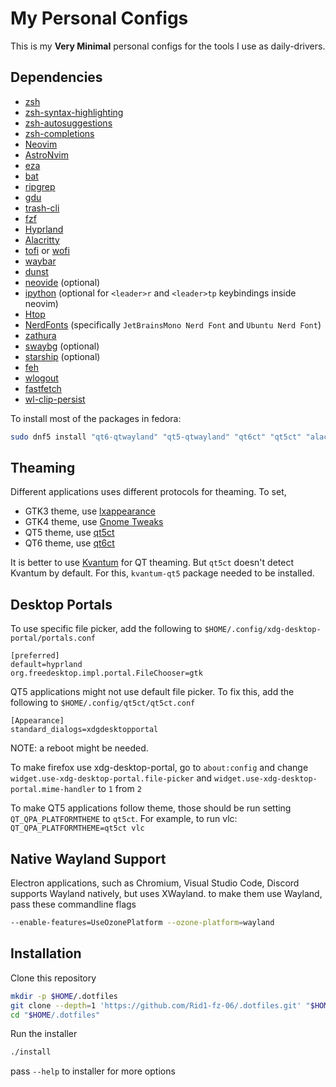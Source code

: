 # My Personal Configs

This is my **Very Minimal** personal configs for the tools I use as daily-drivers.

## Dependencies

- [zsh](https://www.zsh.org)
- [zsh-syntax-highlighting](https://github.com/zsh-users/zsh-syntax-highlighting)
- [zsh-autosuggestions](https://github.com/zsh-users/zsh-autosuggestions)
- [zsh-completions](https://github.com/zsh-users/zsh-completions)
- [Neovim](https://neovim.io)
- [AstroNvim](https://astronvim.com)
- [eza](https://github.com/eza-community/eza)
- [bat](https://github.com/sharkdp/bat)
- [ripgrep](https://github.com/BurntSushi/ripgrep)
- [gdu](https://github.com/dundee/gdu)
- [trash-cli](https://github.com/andreafrancia/trash-cli)
- [fzf](https://github.com/junegunn/fzf)
- [Hyprland](https://hyprland.org)
- [Alacritty](https://alacritty.org/)
- [tofi](https://github.com/philj56/tofi) or [wofi](https://hg.sr.ht/~scoopta/wofi)
- [waybar](https://github.com/Alexays/Waybar)
- [dunst](https://github.com/dunst-project/dunst)
- [neovide](https://github.com/neovide/neovide) (optional)
- [ipython](https://ipython.org) (optional for `<leader>r` and `<leader>tp` keybindings inside neovim)
- [Htop](https://htop.dev)
- [NerdFonts](https://www.nerdfonts.com) (specifically `JetBrainsMono Nerd Font` and `Ubuntu Nerd Font`)
- [zathura](https://pwmt.org/projects/zathura)
- [swaybg](https://github.com/swaywm/swaybg) (optional)
- [starship](https://starship.rs) (optional)
- [feh](https://feh.finalrewind.org)
- [wlogout](https://github.com/ArtsyMacaw/wlogout)
- [fastfetch](https://github.com/fastfetch-cli/fastfetch)
- [wl-clip-persist](https://github.com/Linus789/wl-clip-persist)

To install most of the packages in fedora:

```bash
sudo dnf5 install "qt6-qtwayland" "qt5-qtwayland" "qt6ct" "qt5ct" "alacritty" "kvantum" "hyprland" "sddm" "ripgrep" "plocate" "eza" "fzf" "git" "nodejs" "zsh" "wlogout" "gh" "bat" "feh" "zathura" "zathura-pdf-poppler" "waybar" "symlinks" "trash-cli" "neovim" "kvantum-qt5" "lxappearance" "gnome-tweaks" "fd-find" "exiftool"
```

## Theaming

Different applications uses different protocols for theaming. To set,

- GTK3 theme, use [lxappearance](https://github.com/lxde/lxappearance)
- GTK4 theme, use [Gnome Tweaks](https://gitlab.gnome.org/GNOME/gnome-tweaks)
- QT5 theme, use [qt5ct](https://github.com/desktop-app/qt5ct)
- QT6 theme, use [qt6ct](https://github.com/trialuser02/qt6ct)

It is better to use [Kvantum](https://github.com/tsujan/Kvantum) for QT theaming. But `qt5ct` doesn't detect Kvantum by default. For this, `kvantum-qt5` package needed to be installed.

## Desktop Portals

To use specific file picker, add the following to `$HOME/.config/xdg-desktop-portal/portals.conf`

```dosini
[preferred]
default=hyprland
org.freedesktop.impl.portal.FileChooser=gtk
```

QT5 applications might not use default file picker. To fix this, add the following to `$HOME/.config/qt5ct/qt5ct.conf`

```dosini
[Appearance]
standard_dialogs=xdgdesktopportal
```

NOTE: a reboot might be needed.

To make firefox use xdg-desktop-portal, go to `about:config` and change `widget.use-xdg-desktop-portal.file-picker` and `widget.use-xdg-desktop-portal.mime-handler` to `1` from `2`

To make QT5 applications follow theme, those should be run setting `QT_QPA_PLATFORMTHEME` to `qt5ct`. For example, to run vlc: `QT_QPA_PLATFORMTHEME=qt5ct vlc`

## Native Wayland Support

Electron applications, such as Chromium, Visual Studio Code, Discord supports Wayland natively, but uses XWayland. to make them use Wayland, pass these commandline flags

```bash
--enable-features=UseOzonePlatform --ozone-platform=wayland
```

## Installation

Clone this repository

```bash
mkdir -p $HOME/.dotfiles
git clone --depth=1 'https://github.com/Rid1-fz-06/.dotfiles.git' "$HOME/.dotfiles"
cd "$HOME/.dotfiles"
```

Run the installer

```bash
./install
```

pass `--help` to installer for more options
